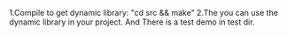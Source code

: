 1.Compile to get dynamic library:
"cd src && make"
2.The you can use the dynamic library in your project. And There is a test demo in test dir.
